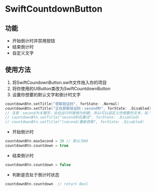 # SwiftCountdownButton

## 功能
* 开始倒计时并禁用按钮
* 结束倒计时
* 自定义文字

## 使用方法
1.  将SwiftCoundownButton.swift文件拖入你的项目 
2.  将你使用的UIButton类改为SwiftCountdownButton
3.  设置你想要的默认文字和倒计时文字
```swift
countdownBtn.setTitle("获取验证码", forState: .Normal)
countdownBtn.setTitle("正在获取验证码：second秒", forState: .Disabled) 
// 注意：second为关键字，会在运行时替换为秒数，所以可以自定义你想要的文本，如：
// countdownBtn.setTitle("second秒后重试", forState: .Disabled)
// countdownBtn.setTitle("(second)重新获取", forState: .Disabled)
```
* 开始倒计时
```swift
countdownBtn.maxSecond = 30 // 默认为60
countdownBtn.countdown = true
```
* 结束倒计时
```swift
countdownBtn.countdown = false
```
* 判断是否处于倒计时状态
```swift
countdownBtn.countdown  // return Bool
```
